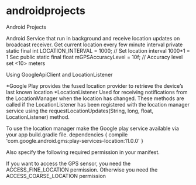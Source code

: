 # androidprojects
Android Projects

Android Service that run in background and receive location updates on broadcast receiver.
 Get current location every few minute interval 
    private static final int LOCATION_INTERVAL = 1000;  // Set location interval 1000*1 = 1 Sec
    public static final float mGPSAccuracyLevel = 10f;  // Accuracy level set <10> meters
    
Using GoogleApiClient and LocationListener

*Google Play provides the fused location provider to retrieve the device’s last known location
*LocationListener Used for receiving notifications from the LocationManager when the location has changed. These methods are called if the LocationListener has been registered with the location manager service using the requestLocationUpdates(String, long, float, LocationListener) method. 

To use the location manager make the Google play service available via your app build.gradle file.
dependencies {
    compile 'com.google.android.gms:play-services-location:11.0.0'
    }
    
Also specify the following required permission in your manifest.
    <uses-permission android:name="android.permission.ACCESS_COARSE_LOCATION" />
    <!-- includes permission only for NETWORK_PROVIDER. -->
    <uses-permission android:name="android.permission.ACCESS_FINE_LOCATION" />
    <!-- includes permission both for NETWORK_PROVIDER and GPS_PROVIDER. -->
    
If you want to access the GPS sensor, you need the ACCESS_FINE_LOCATION permission. 
Otherwise you need the ACCESS_COARSE_LOCATION permission

